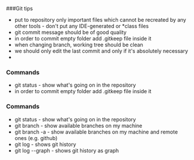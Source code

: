 ###Git tips

- put to repository only important files which cannot be recreated by any other tools - don't put any IDE-generated or *class files
- git commit message should be of good quality
- in order to commit empty folder add .gitkeep file inside it
- when changing branch, working tree should be clean
- we should only edit the last commit and only if it's absolutely necessary
- 
### Commands
- git status - show what's going on in the repository
- in order to commit empty folder add .gitkeep file inside it

### Commands
- git status - show what's going on in the repository
- git branch - show available branches on my machine
- git branch -a - show available branches on my machine and remote ones (e.g. github)
- git log - shows git history
- git log --graph - shows git history as graph